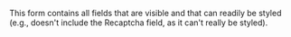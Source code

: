 This form contains all fields that are visible and that can readily be styled (e.g., doesn't include the Recaptcha field, as it can't really be styled).